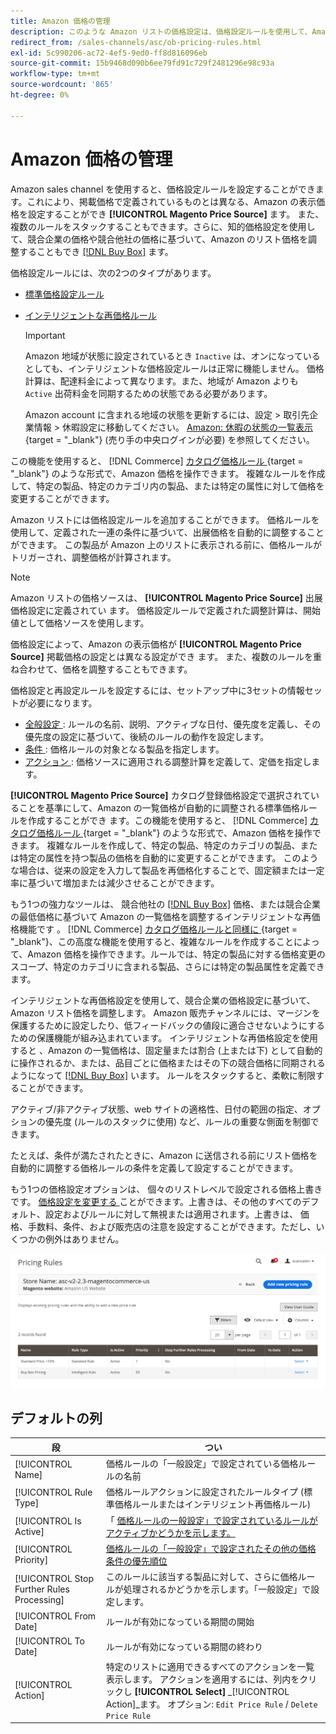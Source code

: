 ```yaml
---
title: Amazon 価格の管理
description: このような Amazon リストの価格設定は、価格設定ルールを使用して、Amazon リストとは異なるように設定することができます。
redirect_from: /sales-channels/asc/ob-pricing-rules.html
exl-id: 5c990206-ac72-4ef5-9ed0-ff8d816096eb
source-git-commit: 15b9468d090b6ee79fd91c729f2481296e98c93a
workflow-type: tm+mt
source-wordcount: '865'
ht-degree: 0%

---
```


# Amazon 価格の管理

Amazon sales channel を使用すると、価格設定ルールを設定することができます。これにより、掲載価格で定義されているものとは異なる、Amazon の表示価格を設定することができ **[!UICONTROL Magento Price Source]** [ ](./listing-price.md) ます。 また、複数のルールをスタックすることもできます。さらに、知的価格設定を使用して、競合企業の価格や競合他社の価格に基づいて、Amazon のリスト価格を調整することもでき [[!DNL Buy Box]](./buy-box-competitor-pricing.md) [ ](./lowest-competitor-pricing.md) ます。

価格設定ルールには、次の2つのタイプがあります。

- [標準価格設定ルール](./standard-price-rules.md)
- [インテリジェントな再価格ルール](./intelligent-repricing-rules.md)

   >[!IMPORTANT]
   >
   >Amazon 地域が状態に設定されているとき `Inactive` は、オンになっているとしても、インテリジェントな価格設定ルールは正常に機能しません。 価格計算は、配達料金によって異なります。また、地域が Amazon よりも `Active` 出荷料金を同期するための状態である必要があります。
   >
   >Amazon account に含まれる地域の状態を更新するには、設定 > 取引先企業情報 > 休暇設定に移動してください。 [Amazon: 休暇の状態の一覧表示 ](https://sellercentral.amazon.com/gp/help/help.html?itemID=200135620) {target = &quot;_blank&quot;} (売り手の中央ログインが必要) を参照してください。

この機能を使用すると、 [!DNL Commerce] [ カタログ価格ルール ](https://docs.magento.com/user-guide/catalog/pricing.html) {target = &quot;_blank&quot;} のような形式で、Amazon 価格を操作できます。 複雑なルールを作成して、特定の製品、特定のカテゴリ内の製品、または特定の属性に対して価格を変更することができます。

Amazon リストには価格設定ルールを追加することができます。 価格ルールを使用して、定義された一連の条件に基づいて、出展価格を自動的に調整することができます。 この製品が Amazon 上のリストに表示される前に、価格ルールがトリガーされ、調整価格が計算されます。

>[!NOTE]
>
>Amazon リストの価格ソースは、 **[!UICONTROL Magento Price Source]** 出展価格設定に定義されてい [ ](./listing-price.md) ます。 価格設定ルールで定義された調整計算は、開始値として価格ソースを使用します。

価格設定によって、Amazon の表示価格が **[!UICONTROL Magento Price Source]** 掲載価格の設定とは異なる設定ができ [ ](./listing-price.md) ます。 また、複数のルールを重ね合わせて、価格を調整することもできます。

価格設定と再設定ルールを設定するには、セットアップ中に3セットの情報セットが必要になります。

- [全般設定 ](./pricing-rule-general-settings.md) : ルールの名前、説明、アクティブな日付、優先度を定義し、その優先度の設定に基づいて、後続のルールの動作を設定します。
- [条件 ](./pricing-rule-conditions.md) : 価格ルールの対象となる製品を指定します。
- [アクション ](./pricing-rule-actions.md) : 価格ソースに適用される調整計算を定義して、定価を指定します。

[ ](./standard-price-rules.md) **[!UICONTROL Magento Price Source]** カタログ登録価格設定で選択されていることを基準にして、Amazon の一覧価格が自動的に調整される標準価格ルールを作成することができ [ ](./listing-price.md) ます。この機能を使用すると、 [!DNL Commerce] [ カタログ価格ルール ](https://docs.magento.com/user-guide/marketing/price-rules-catalog.html) {target = &quot;_blank&quot;} のような形式で、Amazon 価格を操作できます。 複雑なルールを作成して、特定の製品、特定のカテゴリの製品、または特定の属性を持つ製品の価格を自動的に変更することができます。 このような場合は、従来の設定を入力して製品を再価格化することで、固定額または一定率に基づいて増加または減少させることができます。

もう1つの強力なツールは、 [ ](./intelligent-repricing-rules.md) 競合他社の [[!DNL Buy Box]](./buy-box-competitor-pricing.md) 価格、または競合企業の最低価格に基づいて Amazon の一覧価格を調整するインテリジェントな再価格機能です [ ](./lowest-competitor-pricing.md) 。 [!DNL Commerce] [ カタログ価格ルールと同様に ](https://docs.magento.com/user-guide/marketing/price-rules-catalog.html) {target = &quot;_blank&quot;}、この高度な機能を使用すると、複雑なルールを作成することによって、Amazon 価格を操作できます。ルールでは、特定の製品に対する価格変更のスコープ、特定のカテゴリに含まれる製品、さらには特定の製品属性を定義できます。

インテリジェントな再価格設定を使用して、競合企業の価格設定に基づいて、Amazon リスト価格を調整します。 Amazon 販売チャンネルには、マージンを保護するために設定したり、低フィードバックの値段に適合させないようにするための保護機能が組み込まれています。 インテリジェントな再価格設定を使用すると [ ](./intelligent-repricing-rules.md) 、Amazon の一覧価格は、固定量または割合 (上または下) として自動的に操作されるか、または、品目ごとに価格またはその下の競合価格に同期されるようになって [[!DNL Buy Box]](./buy-box-competitor-pricing.md) [ ](./lowest-competitor-pricing.md) います。 ルールをスタックすると、柔軟に制限することができます。

アクティブ/非アクティブ状態、web サイトの適格性、日付の範囲の指定、オプションの優先度 (ルールのスタックに使用) など、ルールの重要な側面を制御できます。

たとえば、条件が満たされたときに、Amazon に送信される前にリスト価格を自動的に調整する価格ルールの条件を定義して設定することができます。

もう1つの価格設定オプションは、 [ ](./overrides.md) 個々のリストレベルで設定される価格上書きです。 [価格設定を変更する ](./overrides.md) ことができます。上書きは、その他のすべてのデフォルト、設定およびルールに対して無視または適用されます。上書きは、 [ ](./overrides.md) 価格、手数料、条件、および販売店の注意を設定することができます。ただし、いくつかの例外はありません。

![価格ルール](assets/amazon-pricing-rules.png)

## デフォルトの列

| 段 | つい |
|---|---|
| [!UICONTROL Name] | 価格ルールの「一般設定」で設定されている価格ルールの名前 [](./pricing-rule-general-settings.md) |
| [!UICONTROL Rule Type] | 価格ルールアクションに設定されたルールタイプ [ ](./pricing-rule-actions.md) (標準価格ルールまたはインテリジェント再価格ルール) |
| [!UICONTROL Is Active] | 「 [ 価格ルールの一般設定」で設定されているルールがアクティブかどうかを示します。](./pricing-rule-general-settings.md) |
| [!UICONTROL Priority] | [価格ルールの「一般設定」で設定されたその他の価格条件の優先順位](./pricing-rule-general-settings.md) |
| [!UICONTROL Stop Further Rules Processing] | このルールに該当する製品に対して、さらに価格ルールが処理されるかどうかを示します。「一般設定」で設定します。 [](./pricing-rule-general-settings.md) |
| [!UICONTROL From Date] | ルールが有効になっている期間の開始 |
| [!UICONTROL To Date] | ルールが有効になっている期間の終わり |
| [!UICONTROL Action] | 特定のリストに適用できるすべてのアクションを一覧表示します。 アクションを適用するには、列内をクリックし **[!UICONTROL Select]** _[!UICONTROL Action]_ます。 オプション: `Edit Price Rule` / `Delete Price Rule` |

